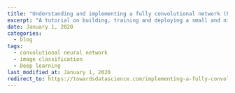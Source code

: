 ```yaml
---
title: "Understanding and implementing a fully convolutional network (FCN)"
excerpt: "A tutorial on building, training and deploying a small and nimble FCN model for image classification in TensorFlow using Keras"
date: January 1, 2020
categories:
  - blog
tags:
  - convolutional neural network
  - image classification
  - Deep learning
last_modified_at: January 1, 2020
redirect_to: https://towardsdatascience.com/implementing-a-fully-convolutional-network-fcn-in-tensorflow-2-3c46fb61de3b
---
```

